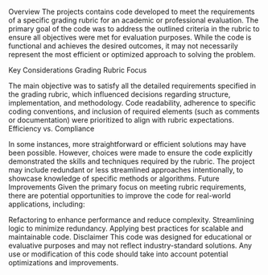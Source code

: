 Overview
The projects contains code developed to meet the requirements of a specific grading rubric for an academic or professional evaluation. The primary goal of the code was to address the outlined criteria in the rubric to ensure all objectives were met for evaluation purposes. While the code is functional and achieves the desired outcomes, it may not necessarily represent the most efficient or optimized approach to solving the problem.

Key Considerations
Grading Rubric Focus

The main objective was to satisfy all the detailed requirements specified in the grading rubric, which influenced decisions regarding structure, implementation, and methodology.
Code readability, adherence to specific coding conventions, and inclusion of required elements (such as comments or documentation) were prioritized to align with rubric expectations.
Efficiency vs. Compliance

In some instances, more straightforward or efficient solutions may have been possible. However, choices were made to ensure the code explicitly demonstrated the skills and techniques required by the rubric.
The project may include redundant or less streamlined approaches intentionally, to showcase knowledge of specific methods or algorithms.
Future Improvements
Given the primary focus on meeting rubric requirements, there are potential opportunities to improve the code for real-world applications, including:

Refactoring to enhance performance and reduce complexity.
Streamlining logic to minimize redundancy.
Applying best practices for scalable and maintainable code.
Disclaimer
This code was designed for educational or evaluative purposes and may not reflect industry-standard solutions. Any use or modification of this code should take into account potential optimizations and improvements.
